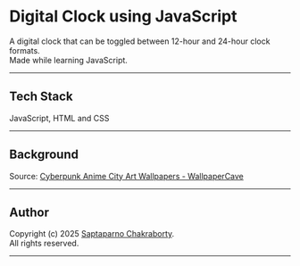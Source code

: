 # Digital Clock using JavaScript

A digital clock that can be toggled between 12-hour and 24-hour clock formats.  
Made while learning JavaScript.

---

## Tech Stack

JavaScript, HTML and CSS

---

## Background

Source: [Cyberpunk Anime City Art Wallpapers - WallpaperCave](https://wallpapercave.com/cyberpunk-anime-city-art-wallpapers#google_vignette)

---

## Author

Copyright (c) 2025 [Saptaparno Chakraborty](https://github.com/schak04).  
All rights reserved.

---

